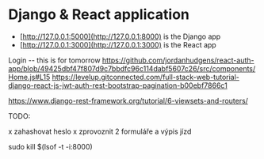 # Django & React application

  - [http://127.0.0.1:5000](http://127.0.0.1:8000) is the Django app
  - [http://127.0.0.1:3000](http://127.0.0.1:3000) is the React app

Login -- this is for tomorrow
  https://github.com/jordanhudgens/react-auth-app/blob/49425dbf47f807d9c7bbdfc96c114dabf5607c26/src/components/Home.js#L15
  https://levelup.gitconnected.com/full-stack-web-tutorial-django-react-js-jwt-auth-rest-bootstrap-pagination-b00ebf7866c1

  https://www.django-rest-framework.org/tutorial/6-viewsets-and-routers/
  
  TODO:
  
 x zahashovat heslo
 x zprovoznit 2 formuláře a výpis jízd

 sudo kill $(lsof -t -i:8000) 
 



